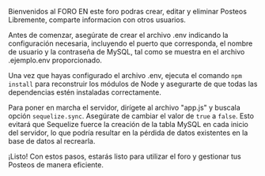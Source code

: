 Bienvenidos al FORO 
EN este foro podras crear, editar y eliminar Posteos Libremente, comparte informacion con otros usuarios.

Antes de comenzar, asegúrate de crear el archivo .env indicando la configuración necesaria, incluyendo el puerto que corresponda, el nombre de usuario y la contraseña de MySQL, tal como se muestra en el archivo .ejemplo.env proporcionado.

Una vez que hayas configurado el archivo .env, ejecuta el comando `npm install` para reconstruir los módulos de Node y asegurarte de que todas las dependencias estén instaladas correctamente.

Para poner en marcha el servidor, dirígete al archivo "app.js" y buscala opción `sequelize.sync`. Asegúrate de cambiar el valor de `true` a `false`. Esto evitará que Sequelize fuerce la creación de la tabla MySQL en cada inicio del servidor, lo que podría resultar en la pérdida de datos existentes en la base de datos al recrearla.

¡Listo! Con estos pasos, estarás listo para utilizar el foro y gestionar tus Posteos de manera eficiente.
